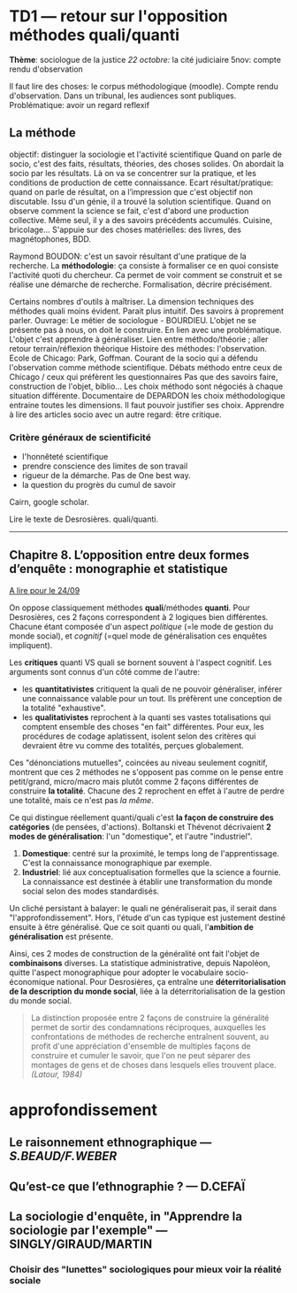 # TD1 — retour sur l'opposition méthodes quali/quanti

**Thème**: sociologue de la justice _22 octobre:_ la cité judiciaire 5nov: compte rendu d'observation

Il faut lire des choses: le corpus méthodologique \(moodle\). Compte rendu d'observation. Dans un tribunal, les audiences sont publiques. Problématique: avoir un regard reflexif

## La méthode

objectif: distinguer la sociologie et l'activité scientifique Quand on parle de socio, c'est des faits, résultats, théories, des choses solides. On abordait la socio par les résultats. Là on va se concentrer sur la pratique, et les conditions de production de cette connaissance. Ecart résultat/pratique: quand on parle de résultat, on a l’impression que c'est objectif non discutable. Issu d'un génie, il a trouvé la solution scientifique. Quand on observe comment la science se fait, c'est d'abord une production collective. Même seul, il y a des savoirs précédents accumulés. Cuisine, bricolage... S'appuie sur des choses matérielles: des livres, des magnétophones, BDD.

Raymond BOUDON: c'est un savoir résultant d'une pratique de la recherche. La **méthodologie**: ça consiste à formaliser ce en quoi consiste l'activité quoti du chercheur. Ca permet de voir comment se construit et se réalise une démarche de recherche. Formalisation, décrire précisément.

Certains nombres d'outils à maîtriser. La dimension techniques des méthodes quali moins évident. Parait plus intuitif. Des savoirs à proprement parler. Ouvrage: Le métier de sociologue - BOURDIEU. L'objet ne se présente pas à nous, on doit le construire. En lien avec une problématique. L'objet c'est apprendre à généraliser. Lien entre méthodo/théorie ; aller retour terrain/réflexion théorique Histoire des méthodes: l'observation. Ecole de Chicago: Park, Goffman. Courant de la socio qui a défendu l'observation comme méthode scientifique. Débats méthodo entre ceux de Chicago / ceux qui préfèrent les questionnaires Pas que des savoirs faire, construction de l'objet, biblio... Les choix méthodo sont négociés à chaque situation différente. Documentaire de DEPARDON les choix méthodologique entraine toutes les dimensions. Il faut pouvoir justifier ses choix. Apprendre à lire des articles socio avec un autre regard: être critique.

### Critère généraux de scientificité

* l'honnêteté scientifique
* prendre conscience des limites de son travail
* rigueur de la démarche. Pas de One best way.
* la question du progrès du cumul de savoir

Cairn, google scholar.

Lire le texte de Desrosières. quali/quanti.

---

## Chapitre 8. L’opposition entre deux formes d’enquête : monographie et statistique

[A lire pour le 24/09](https://books.openedition.org/pressesmines/916)

On oppose classiquement méthodes **quali**/méthodes **quanti**. Pour Desrosières, ces 2 façons correspondent à 2 logiques bien différentes. Chacune étant composée d'un aspect _politique_ \(=le mode de gestion du monde social\), et _cognitif_ \(=quel mode de généralisation ces enquêtes impliquent\).

Les **critiques** quanti VS quali se bornent souvent à l'aspect cognitif. Les arguments sont connus d'un côté comme de l'autre:

* les **quantitativistes** critiquent la quali de ne pouvoir généraliser, inférer une connaissance valable pour un tout. Ils préfèrent une conception de la totalité "exhaustive".
* les **qualitativistes** reprochent à la quanti ses vastes totalisations qui comptent ensemble des choses "en fait" différentes. Pour eux, les procédures de codage aplatissent, isolent selon des critères qui devraient être vu comme des totalités, perçues globalement.

Ces "dénonciations mutuelles", coincées au niveau seulement cognitif, montrent que ces 2 méthodes ne s'opposent pas comme on le pense entre petit/grand, micro/macro mais plutôt comme 2 façons différentes de construire **la totalité**. Chacune des 2 reprochent en effet à l'autre de perdre une totalité, mais ce n'est pas _la même_.

Ce qui distingue réellement quanti/quali c'est **la façon de construire des catégories** \(de pensées, d'actions\). Boltanski et Thévenot décrivaient **2 modes de généralisation**: l'un "domestique", et l'autre "industriel".  
1. **Domestique**: centré sur la proximité, le temps long de l'apprentissage. C'est la connaissance monographique par exemple.  
2. **Industriel**: lié aux conceptualisation formelles que la science a fournie. La connaissance est destinée à établir une transformation du monde social selon des modes standardisés.

Un cliché persistant à balayer: le quali ne généraliserait pas, il serait dans "l'approfondissement". Hors, l'étude d'un cas typique est justement destiné ensuite à être généralisé. Que ce soit quanti ou quali, l'**ambition de généralisation** est présente.

Ainsi, ces 2 modes de construction de la généralité ont fait l'objet de **combinaisons** diverses. La statistique administrative, depuis Napoléon, quitte l'aspect monographique pour adopter le vocabulaire socio-économique national. Pour Desrosières, ça entraîne une **déterritorialisation de la description du monde social**, liée à la déterritorialisation de la gestion du monde social.

> La distinction proposée entre 2 façons de construire la généralité permet de sortir des condamnations réciproques, auxquelles les confrontations de méthodes de recherche entraînent souvent, au profit d'une appréciation d'ensemble de multiples façons de construire et cumuler le savoir, que l'on ne peut séparer des montages de gens et de choses dans lesquels elles trouvent place. _\(Latour, 1984\)_

# approfondissement

## Le raisonnement ethnographique — _S.BEAUD/F.WEBER_

## Qu’est-ce que l’ethnographie ? — D.CEFAÏ

## La sociologie d'enquête, in "Apprendre la sociologie par l'exemple" — SINGLY/GIRAUD/MARTIN

### **Choisir des "lunettes" sociologiques pour mieux voir la réalité sociale**
